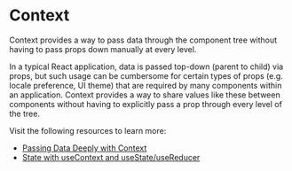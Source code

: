 # Context

Context provides a way to pass data through the component tree without having to pass props down manually at every level.

In a typical React application, data is passed top-down (parent to child) via props, but such usage can be cumbersome for certain types of props (e.g. locale preference, UI theme) that are required by many components within an application. Context provides a way to share values like these between components without having to explicitly pass a prop through every level of the tree.

Visit the following resources to learn more:

- [Passing Data Deeply with Context](https://react.dev/learn/passing-data-deeply-with-context)
- [State with useContext and useState/useReducer](https://www.robinwieruch.de/react-state-usereducer-usestate-usecontext/)

